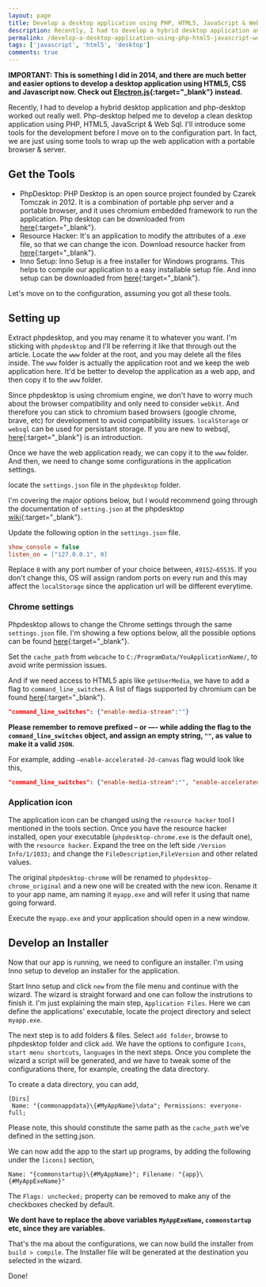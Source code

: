 ```yaml
---
layout: page
title: Develop a desktop application using PHP, HTML5, JavaScript & WebSql.
description: Recently, I had to develop a hybrid desktop application and php-desktop worked out really well. Php-desktop helped me to develop a clean desktop application using PHP, HTML5, JavaScript & Web Sql.
permalink: /develop-a-desktop-application-using-php-html5-javascript-websql/
tags: ['javascript', 'html5', 'desktop']
comments: true
---
```


**IMPORTANT: This is something I did in 2014, and there are much better and easier options to develop a desktop application using HTML5, CSS and Javascript now. Check out [Electron.js](https://www.electronjs.org/){:target="\_blank"} instead.**

Recently, I had to develop a hybrid desktop application and php-desktop worked out really well. Php-desktop helped me to develop a clean desktop application using PHP, HTML5, JavaScript & Web Sql. I'll introduce some tools for the development before I move on to the configuration part. In fact, we are just using some tools to wrap up the web application with a portable browser & server.

## Get the Tools

- PhpDesktop: PHP Desktop is an open source project founded by Czarek Tomczak in 2012. It is a combination of portable php server and a portable browser, and it uses chromium embedded framework to run the application. Php desktop can be downloaded from [here](https://github.com/cztomczak/phpdesktop){:target="\_blank"}.
- Resource Hacker: It's an application to modify the attributes of a .exe file, so that we can change the icon. Download resource hacker from [here](http://www.angusj.com/resourcehacker/){:target="\_blank"}.
- Inno Setup: Inno Setup is a free installer for Windows programs. This helps to compile our application to a easy installable setup file. And inno setup can be downloaded from [here](https://jrsoftware.org/isinfo.php){:target="\_blank"}.

Let's move on to the configuration, assuming you got all these tools.

## Setting up

Extract phpdesktop, and you may rename it to whatever you want. I'm sticking with `phpdesktop` and I'll be referring it like that through out the article. Locate the `www` folder at the root, and you may delete all the files inside. The `www` folder is actually the application root and we keep the web application here. It'd be better to develop the application as a web app, and then copy it to the `www` folder.

Since phpdesktop is using chromium engine, we don't have to worry much about the browser compatibility and only need to consider `webkit`. And therefore you can stick to chromium based browsers (google chrome, brave, etc) for development to avoid compatibility issues. `localStorage` or `websql` can be used for persistant storage. If you are new to websql, [here](http://html5doctor.com/introducing-web-sql-databases/){:target="\_blank"} is an introduction.

Once we have the web application ready, we can copy it to the `www` folder. And then, we need to change some configurations in the application settings.

locate the `settings.json` file in the `phpdesktop` folder.

I'm covering the major options below, but I would recommend going through the documentation of `setting.json` at the phpdesktop [wiki](https://github.com/cztomczak/phpdesktop/wiki/Settings){:target="\_blank"}.

Update the following option in the `settings.json` file.

```ini
show_console = false
listen_on = ["127.0.0.1", 0]
```

Replace `0` with any port number of your choice between, `49152–65535`. If you don't change this, OS will assign random ports on every run and this may affect the `localStorage` since the application url will be different everytime.

### Chrome settings

Phpdesktop allows to change the Chrome settings through the same `settings.json` file. I'm showing a few options below, all the possible options can be found [here](https://github.com/cztomczak/phpdesktop/wiki/Chrome-settings){:target="\_blank"}.

Set the `cache_path` from `webcache` to `C:/ProgramData/YouApplicationName/`, to avoid write permission issues.

And if we need access to HTML5 apis like `getUserMedia`, we have to add a flag to `command_line_switches`. A list of flags supported by chromium can be found [here](https://peter.sh/experiments/chromium-command-line-switches/){:target="\_blank"}.

```json
"command_line_switches": {"enable-media-stream":""}
```

**Please remember to remove prefixed – or —- while adding the flag to the `command_line_switches` object, and assign an empty string, `""`, as value to make it a valid `JSON`.**

For example, adding `–enable-accelerated-2d-canvas` flag would look like this,

```json
"command_line_switches": {"enable-media-stream":"", "enable-accelerated-2d-canvas":"", }
```

### Application icon

The application icon can be changed using the `resource hacker` tool I mentioned in the tools section. Once you have the resource hacker installed, open your executable (`phpdesktop-chrome.exe` is the default one), with the `resource hacker`. Expand the tree on the left side `/Version Info/1/1033;` and change the `FileDescription`,`FileVersion` and other related values.

The original `phpdesktop-chrome` will be renamed to `phpdesktop-chrome_original` and a new one will be created with the new icon. Rename it to your app name, am naming it `myapp.exe` and will refer it using that name going forward.

Execute the `myapp.exe` and your application should open in a new window.

## Develop an Installer

Now that our app is running, we need to configure an installer. I'm using Inno setup to develop an installer for the application.

Start Inno setup and click `new` from the file menu and continue with the wizard. The wizard is straight forward and one can follow the instrutions to finish it. I'm just explaining the main step, `Application Files`. Here we can define the applications' executable, locate the project directory and select `myapp.exe`.

The next step is to add folders & files. Select `add folder`, browse to phpdesktop folder and click `add`. We have the options to configure `Icons`, `start menu shortcuts`, `languages` in the next steps. Once you complete the wizard a script will be generated, and we have to tweak some of the configurations there, for example, creating the data directory.

To create a data directory, you can add,

```
[Dirs]
 Name: "{commonappdata}\{#MyAppName}\data"; Permissions: everyone-full;
```

Please note, this should constitute the same path as the `cache_path` we’ve defined in the setting.json.

We can now add the app to the start up programs, by adding the following under the `[icons]` section,

```
Name: "{commonstartup}\{#MyAppName}"; Filename: "{app}\{#MyAppExeName}"
```

The `Flags: unchecked;` property can be removed to make any of the checkboxes checked by default.

**We dont have to replace the above variables `MyAppExeName`, `commonstartup` etc, since they are variables.**

That's the ma about the configurations, we can now build the installer from `build > compile`. The Installer file will be generated at the destination you selected in the wizard.

Done!
